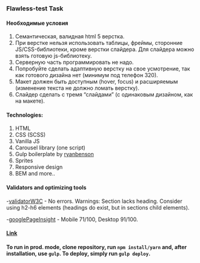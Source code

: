 ### Flawless-test Task

#### Необходимые условия
1. Семантическая, валидная html 5 верстка.
2. При верстке нельзя использовать таблицы, фреймы, сторонние JS/CSS-библиотеки, кроме верстки слайдера. Для слайдера можно взять готовую js-библиотеку.
3. Серверную часть программировать не надо.
4. Попробуйте сделать адаптивную верстку на свое усмотрение, так как готового дизайна нет (минимум под телефон 320).
5. Макет должен быть доступным (hover, focus) и расширяемым (изменение текста не должно ломать верстку).
6. Слайдер сделать с тремя “слайдами” (с одинаковым дизайном, как на макете).

#### Technologies:

1. HTML
2. CSS (SCSS)
3. Vanilla JS
4. Carousel library (one script)
5. Gulp boilerplate by [ryanbenson](https://github.com/ryanbenson/Harvest)
6. Sprites
7. Responsive design
8. BEM
and more..

#### Validators and optimizing tools

-[validatorW3C](https://validator.w3.org/) - No errors. Warnings: Section lacks heading. Consider using h2-h6 elements (headings do exist, but in sections child elements).

-[googlePageInsight](https://developers.google.com/speed/pagespeed/insights/?url=actually-vase.surge.sh&tab=mobile) - Mobile 71/100, Desktop 91/100.

#### [Link](http://actually-vase.surge.sh/)

#### To run in prod. mode, clone repository, run `npm install/yarn` and, after installation, use `gulp`. To deploy, simply run `gulp deploy`.